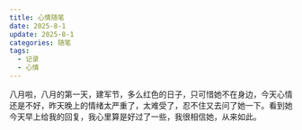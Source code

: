 ```yaml
---
title: 心情随笔
date: 2025-8-1
update: 2025-8-1
categories: 随笔
tags:
  - 记录
  - 心情
---
```


八月啦，八月的第一天，建军节，多么红色的日子，只可惜她不在身边，今天心情还是不好，昨天晚上的情绪太严重了，太难受了，忍不住又去问了她一下。看到她今天早上给我的回复，我心里算是好过了一些，我很相信她，从来如此。

<!-- more -->